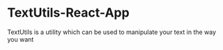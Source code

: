 # TextUtils-React-App
 TextUtils is a utility which can be used to manipulate your text in the way you want
